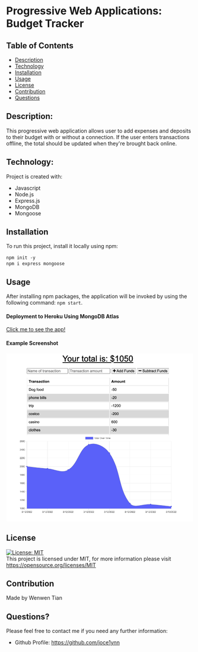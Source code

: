 # Progressive Web Applications: Budget Tracker

## Table of Contents
- [Description](#description)
- [Technology](#Technology)
- [Installation](#installation)
- [Usage](#usage)
- [License](#license)
- [Contribution](#contribution)
- [Questions](#questions)

## Description:
This progressive web application allows user to add expenses and deposits to their budget with or without a connection. If the user enters transactions offline, the total should be updated when they're brought back online.

## Technology:
Project is created with:
- Javascript
- Node.js
- Express.js
- MongoDB
- Mongoose

## Installation
To run this project, install it locally using npm:
```
npm init -y
npm i express mongoose 
```

## Usage
After installing npm packages, the application will be invoked by using the following command: ```npm start```.

#### Deployment to Heroku Using MongoDB Atlas
[Click me to see the app!](https://www.awesomescreenshot.com/video/7015399?key=3428a892b1ac4c806df108fb1bf83f03)

#### Example Screenshot
![Screenshot](/public/images/BT.png)

## License
[![License: MIT](https://img.shields.io/badge/License-MIT-yellow.svg)](https://opensource.org/licenses/MIT) <br>
This project is licensed under MIT, for more information please visit https://opensource.org/licenses/MIT

## Contribution
Made by Wenwen Tian

## Questions?
Please feel free to contact me if you need any further information:
- Github Profile: https://github.com/joce1ynn

